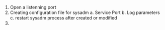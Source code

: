 1. Open a listenning port
2. Creating configuration file for sysadm
    a. Service Port
    b. Log parameters
    c. restart sysadm process after created or modified
3. 